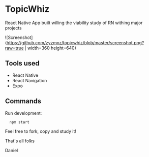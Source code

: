 # TopicWhiz

React Native App built willing the viability study of RN withing major projects

![Screenshot](https://github.com/zyzmoz/topicwhiz/blob/master/screenshot.png?raw=true | width=360 height=640)

## Tools used
- React Native
- React Navigation
- Expo


## Commands

Run development:
```
  npm start
```

Feel free to fork, copy and study it!

That's all folks

Daniel